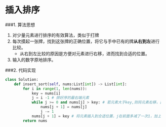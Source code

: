 # 插入排序

###1. 算法思想
1. 对少量元素进行排序的有效算法，类似于打牌
2. 每次摸起一张牌，找到这张牌的正确位置，将它与手中已有的牌**从右到左**进行比较。
   * 从右到左比较的原因是方便对元素进行右移，进而找到合适的位置。
3. 输入的数字原地排序。

###2. 代码实现
```python
class Solution:
    def insert_sort(self, nums:List[int]) -> List[int]:
        for i in range(1, len(nums)):
            key = nums[i]
            j = i -1 # 排好序的最右端元素
            while j >= 0 and nums[j] > key: # 若元素大于key,则将元素右移，直至找到合适的位置
                nums[j + 1] = nums[j]
                j -= 1
            nums[j + 1] = key # 将元素插入到合适位置，j在前面多减了一次1，加上1
        return nums
```

